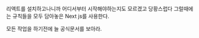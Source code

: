 리액트를 설치하고나니까 어디서부터 시작해야하는지도 모르겠고 당황스럽다
그럴때에는 규칙들을 모두 담아놓은 Next js를 사용한다.

모든 작업을 하기전에 늘 공식문서를 보아라.

